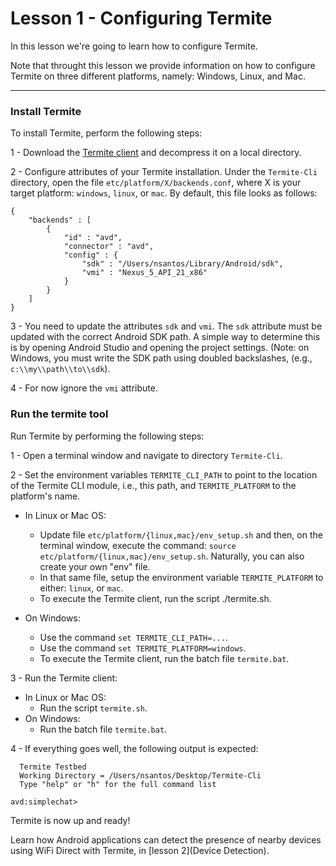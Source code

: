 # Lesson 1 - Configuring Termite
In this lesson we're going to learn how to configure Termite.

Note that throught this lesson we provide information on how to configure Termite on three different platforms, namely: Windows, Linux, and Mac.


***


### Install Termite
To install Termite, perform the following steps:

1 - Download the [Termite client](http://www.gsd.inesc-id.pt/~wiki/courses/cmu1516/lab04/Termite-Cli-20160329.tgz) and decompress it on a local directory.

2 - Configure attributes of your Termite installation. Under the `Termite-Cli` directory, open the file `etc/platform/X/backends.conf`, where X is your target platform: `windows`, `linux`, or `mac`. By default, this file looks as follows:

```
{
    "backends" : [
        {
            "id" : "avd",
            "connector" : "avd",
            "config" : {
                "sdk" : "/Users/nsantos/Library/Android/sdk",
                "vmi" : "Nexus_5_API_21_x86"
            }
        }
    ]
}
```

3 - You need to update the attributes `sdk` and `vmi`. The `sdk` attribute must be updated with the correct Android SDK path. A simple way to determine this is by opening Android Studio and opening the project settings. (Note: on Windows, you must write the SDK path using doubled backslashes, (e.g., `c:\\my\\path\\to\\sdk`).

4 - For now ignore the `vmi` attribute.

### Run the termite tool
Run Termite by performing the following steps:

1 - Open a terminal window and navigate to directory `Termite-Cli`.

2 - Set the environment variables `TERMITE_CLI_PATH` to point to the location of the Termite CLI module, i.e., this path, and `TERMITE_PLATFORM` to the platform's name.

   * In Linux or Mac OS:
   
      * Update file `etc/platform/{linux,mac}/env_setup.sh` and then, on the terminal window, execute the command: `source etc/platform/{linux,mac}/env_setup.sh`. Naturally, you can also create your own "env" file.
      * In that same file, setup the environment variable `TERMITE_PLATFORM` to either: `linux`, or `mac`.
      * To execute the Termite client, run the script ./termite.sh.
      
   * On Windows:
      * Use the command `set TERMITE_CLI_PATH=...`.
      * Use the command `set TERMITE_PLATFORM=windows`.
      * To execute the Termite client, run the batch file `termite.bat`.

3 - Run the Termite client:

   * In Linux or Mac OS:
      * Run the script `termite.sh`.
   * On Windows:
      * Run the batch file `termite.bat`.

4 - If everything goes well, the following output is expected:

```
  Termite Testbed
  Working Directory = /Users/nsantos/Desktop/Termite-Cli
  Type "help" or "h" for the full command list

avd:simplechat>
``` 
Termite is now up and ready!

Learn how Android applications can detect the presence of nearby devices using WiFi Direct with Termite, in [lesson 2](Device Detection).
